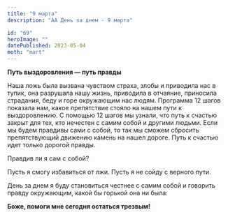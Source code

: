 ```yaml
---
title: "9 марта"
description: "АА День за днем - 9 марта"

id: "69"
heroImage: ""
datePublished: 2023-05-04
moth: "mart"
---
```


**Путь выздоровления — путь правды**

Наша ложь была вызвана чувством страха, злобы и приводила нас в тупик, она
разрушала нашу жизнь, приводила в отчаяние, приносила страдания, беду и горе
окружающим нас людям. Программа 12 шагов показала нам, какое препятствие
стояло на нашем пути к выздоровлению. С помощью 12 шагов мы узнали, что путь к
счастью закрыт для тех, кто нечестен с самим собой и другими людьми. Если мы
будем правдивы сами с собой, то так мы сможем сбросить препятствующий движению
камень на нашел дороге. Путь к счастью идет только дорогой правды.

Правдив ли я сам с собой?

Пусть я смогу избавиться от лжи. Пусть я не сойду с верного пути.

День за днем я буду становиться честнее с самим собой и говорить правду
окружающим, какой бы горькой она ни была:

**Боже, помоги мне сегодня остаться трезвым!**
